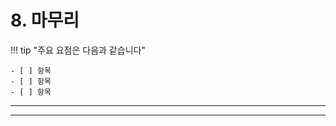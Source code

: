 <!--
CO_OP_TRANSLATOR_METADATA:
{
  "original_hash": "ef7f514ede16a170411752b56bedaa5a",
  "translation_date": "2025-09-24T10:00:52+00:00",
  "source_file": "workshop/docs/instructions/7-Wrap-up.md",
  "language_code": "ko"
}
-->
# 8. 마무리

!!! tip "주요 요점은 다음과 같습니다"

    - [ ] 항목
    - [ ] 항목
    - [ ] 항목

---

---

